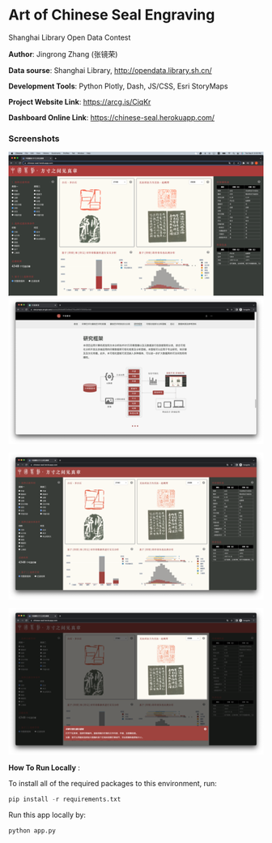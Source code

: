 # Art of Chinese Seal Engraving

Shanghai Library Open Data Contest

**Author**: Jingrong Zhang (张镜荣)

**Data sourse**: Shanghai Library, http://opendata.library.sh.cn/

**Development Tools**: Python Plotly, Dash, JS/CSS, Esri StoryMaps

**Project Website Link**: https://arcg.is/CiqKr

**Dashboard Online Link**: https://chinese-seal.herokuapp.com/ 

### Screenshots

<img src="screenshot_1.png" alt="screenshot_1"  />

<img src="screenshot_2.png" alt="screenshot_2"  />

![screenshot_3](screenshot_3.png)

![screenshot_4](screenshot_4.png)

**How To Run Locally** : 

To install all of the required packages to this environment, run:

```python
pip install -r requirements.txt
```

Run this app locally by:

```python
python app.py
```


